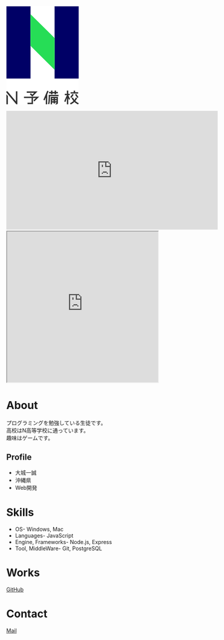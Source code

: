 ![N予備校ロゴ](478b4cf1-private.png)

<iframe width="560" height="315" src="https://www.youtube.com/embed/xhOsnY-k8JM" title="YouTube video player" frameborder="0" allow="accelerometer; autoplay; clipboard-write; encrypted-media; gyroscope; picture-in-picture" allowfullscreen></iframe>

<iframe src="https://openprocessing.org/sketch/1369717/embed/" width="400" height="400"></iframe>

# About

プログラミングを勉強している生徒です。  
高校はN高等学校に通っています。  
趣味はゲームです。  

## Profile
- 大城一誠
- 沖縄県
- Web開発

# Skills
- OS- Windows, Mac
- Languages- JavaScript
- Engine, Frameworks- Node.js, Express
- Tool, MiddleWare- Git, PostgreSQL

# Works
[GitHub](kazuma0417.github.io)

# Contact
[Mail](kazuma_20n4100016@nnn.ed.jp)
